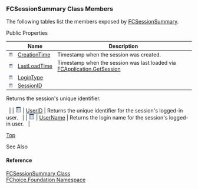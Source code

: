 ﻿### FCSessionSummary Class Members

The following tables list the members exposed by [FCSessionSummary](fcSDK~FChoice.Foundation.FCSessionSummary.md).

Public Properties

|   | Name | Description |
| --- | --- | --- |
| ![Public Property](dotnetimages/publicProperty.png) | [CreationTime](fcSDK~FChoice.Foundation.FCSessionSummary~CreationTime.md) | Timestamp when the session was created.   |
| ![Public Property](dotnetimages/publicProperty.png) | [LastLoadTime](fcSDK~FChoice.Foundation.FCSessionSummary~LastLoadTime.md) | Timestamp when the session was last loaded via [FCApplication.GetSession](fcSDK~FChoice.Foundation.Clarify.ClarifyApplication~GetSession.md)   |
| ![Public Property](dotnetimages/publicProperty.png) | [LoginType](fcSDK~FChoice.Foundation.FCSessionSummary~LoginType.md) |   |
| ![Public Property](dotnetimages/publicProperty.png) | [SessionID](fcSDK~FChoice.Foundation.FCSessionSummary~SessionID.md) | 
Returns the session's unique identifier.

  |
| ![Public Property](dotnetimages/publicProperty.png) | [UserID](fcSDK~FChoice.Foundation.FCSessionSummary~UserID.md) | Returns the unique identifier for the session's logged-in user.   |
| ![Public Property](dotnetimages/publicProperty.png) | [UserName](fcSDK~FChoice.Foundation.FCSessionSummary~UserName.md) | Returns the login name for the session's logged-in user.   |

[Top](#top)

See Also

#### Reference

[FCSessionSummary Class](fcSDK~FChoice.Foundation.FCSessionSummary.md)  
[FChoice.Foundation Namespace](fcSDK~FChoice.Foundation_namespace.md)
